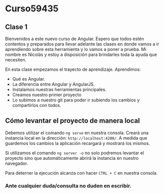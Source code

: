 # Curso59435

## Clase 1 

Bienvenidos a este nuevo curso de Angular. Espero que todos estén contentos y preparados para llevar adelante las clases en donde vamos a ir aprendiendo sobre esta herramienta y lo vamos a poner a prueba.
Mi nombre es Nicolás y estoy a disposición para brindarles toda la ayuda que necesiten.

En esta clase empezamos el trayecto de aprendizaje. Aprendimos: 
 - Qué es Angular.
 - La diferencia entre Angular y AngularJS.
 - Instalamos nuestras herramientas principales.
 - Creamos nuestro primer proyecto
 - Lo subimos a nuestro git para poder ir subiendo los cambios y compartirlos con todos.


## Cómo levantar el proyecto de manera local

Debemos utilizar el comando `ng serve` en nuestra consola. Creará una instancia local en la dirección: `http://localhost:4200/`. A medida que guardemos los cambios la aplicación recargará y mostrará los mismos.

Si utilizamos el comando `ng server -o` no solo podremos levantar el proyecto sino que automáticamente abrirá la instancia en nuestro navegador.

Para deterner la ejecución alcanza con hacer `CTRL + C` en nuestra consola.


### Ante cualquier duda/consulta no duden en escribir.